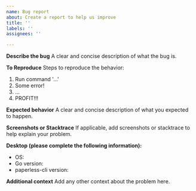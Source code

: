 ```yaml
---
name: Bug report
about: Create a report to help us improve
title: ''
labels: ''
assignees: ''

---
```


**Describe the bug**
A clear and concise description of what the bug is.

**To Reproduce**
Steps to reproduce the behavior:
1. Run command '...'
2. Some error!
3. ...
3. PROFIT!!!

**Expected behavior**
A clear and concise description of what you expected to happen.

**Screenshots or Stacktrace**
If applicable, add screenshots or stacktrace to help explain your problem.

**Desktop (please complete the following information):**
 - OS: 
 - Go version: 
 - paperless-cli version: 

**Additional context**
Add any other context about the problem here.
